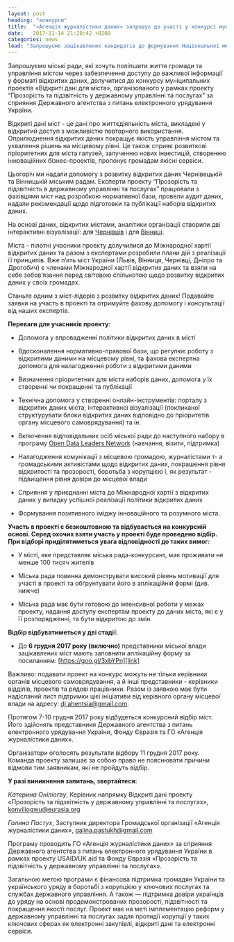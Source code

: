 ```yaml
---
layout: post
heading: "конкурси"
title:  "«Агенція журналістики даних» запрошує до участі у конкурсі муніципальних проектів «Відкриті дані для міста»"
date:   2017-11-14 21:20:42 +0200
categories: news
lead: "Запрошуємо зацікавлених кандидатів до формування Національної мережі тренерів з відкритих даних. Метою створення мережі тренерів є розвиток відкритих даних на місцевому рівні та підготовка фахівців, які будуть проводити тренінги з відкриття даних для місцевих органів влади."
---
```

Запрошуємо міські ради, які хочуть поліпшити життя громади та управління містом через забезпечення доступу до важливої інформації у форматі відкритих даних, долучитися до конкурсу муніципальних проектів «Відкриті дані для міста», організованого у рамках проекту “Прозорість та підзвітність у державному управлінні та послугах” за сприяння Державного агентства з питань електронного урядування України.

Відкриті дані міст - це дані про життєдіяльність міста, викладені у відкритий доступ з можливістю повторного використання. Оприлюднення відкритих даних покращує якість управління містом та ухвалення рішень на місцевому рівні. Це також сприяє розвиткові пріоритетних для міста галузей, залученню нових інвестицій, створенню інноваційних бізнес-проектів, пропонує громадам якісні сервіси.

 <!-- ![open-data-for-cities]({{ site.baseurl }}/assets/img/news/open-data-for-cities.jpg){:class="img-responsive"} -->


Цьогоріч ми надали допомогу з розвитку відкритих даних Чернівецькій та Вінницькій міським радам. Експерти проекту “Прозорість та підзвітність в державному управлінні та послугах” працювали з фахівцями міст над розробкою нормативної бази, провели аудит даних, надали рекомендації щодо підготовки та публікації наборів відкритих даних.

На основі даних, відкритих містами, аналітики організації створили дві інтерактивні візуалізації: для [Чернівців][che] і для [Вінниці][vin].

Міста - пілотні учасники проекту долучилися до Міжнародної хартії відкритих даних та разом з експертами розробили плани дій з реалізації її принципів. Вже п’ять міст України (Львів, Вінниця, Чернівці, Дніпро та Дрогобич) є членами Міжнародної хартії відкритих даних та взяли на себе зобов’язання перед світовою спільнотою щодо розвитку відкритих даних у своїх громадах.

Станьте одним з міст-лідерів з розвитку відкритих даних! Подавайте заявки на участь в проекті та отримуйте фахову допомогу і консультації від наших експертів.

**Переваги для учасників проекту:**

- Допомога у впровадженні політики відкритих даних в місті

- Вдосконалення нормативно-правової бази, що регулює роботу з відкритими даними на місцевому рівні, та фахова експертна допомога для налагодження роботи з відкритими даними

- Визначення пріоритетних для міста наборів даних, допомога у їх створенні чи покращенні та публікації

- Технічна допомога у створенні онлайн-інструментів: порталу з відкритих даних міста, інтерактивної візуалізації (покликаної структурувати блоки відкритих даних відповідно до пріоритетів органу місцевого самоврядування) та ін.

- Включення відповідальних осіб міської ради до наступного набору в програму [Open Data Leaders Network][open-data-leaders-network] (навчання, візити, підтримка)

- Налагодження комунікації з місцевою громадою, журналістами т- а громадськими активістами щодо відкритих даних, покрашення рівня відкритості та прозорості, боротьба з корупцією і, як результат - підвищення рівня довіри до місцевої влади

- Сприяння у приєднанні міста до Міжнародної хартії з відкритих даних у випадку успішної реалізації політики відкритих даних

- Формування позитивного іміджу інноваційного та розумного міста.

**Участь в проекті є безкоштовною та відбувається на конкурсній основі. Серед охочих взяти участь у проекті буде проведено відбір. При відборі приділятиметься увага відповідності до таких вимог:**

- У місті, яке представляє міська рада-конкурсант, має проживати не менше 100 тисяч жителів

- Міська рада повинна демонструвати високий рівень мотивації для участі в проекті та обґрунтувати його в аплікаційній формі (див. нижче)

- Міська рада має бути готовою до інтенсивної роботи у межах проекту, надання доступу експертам проекту до даних міста, які є у її розпорядженні, та бути відкритою до змін.

**Відбір відбуватиметься у дві стадії:**

- До **6 грудня 2017 року (включно)** представники міської влади зацікавлених міст мають заповнити аплікаційну форму за посиланням: [https://goo.gl/3xbYPn][link]

Важливо: подавати проект на конкурс можуть не тільки керівники органів місцевого самоврядування, а й інші представники - керівники відділів, проектів та рядові працівники. Разом із заявкою має бути надісланий лист підтримки цієї ініціативи від керівного органу місцевої влади на адресу: dj.ahentsia@gmail.com.

Протягом 7-10 грудня 2017 року відбудеться конкурсний відбір міст. Його здійснять представники Державного агентства з питань електронного урядування України, Фонду Євразія та ГО «Агенція журналістики даних».

Організатори оголосять результати відбору 11 грудня 2017 року. Команда проекту залишає за собою право не пояснювати причини відмови тим заявникам, які не пройдуть відбір.

**У разі виникнення запитань, звертайтеся:**

*Катерина Оніліогву*, Керівник напрямку Відкриті дані проекту «Прозорість та підзвітність у державному управлінні та послугах», konyiliogwu@eurasia.org

*Галина Пастух*, Заступник директора Громадської організації «Агенція журналістики даних», galina.pastukh@gmail.com

Програму проводить ГО «Агенція журналістики даних» за сприяння Державного агентства з питань електронного урядування України в рамках проекту USAID/UK aid та Фонду Євразія «Прозорість та підзвітність у державному управлінні та послугах».

Загальною метою програми є фінансова підтримка громадян України та українського уряду в боротьбі з корупцією у ключових послугах та службах державного управління. А також — підтримка довіри українців до уряду на основі продемонстрованих прозорості, підзвітності та покращення якості послуг. Проект має на меті імплементацію реформ у державному управлінні та послугах задля протидії корупції у таких ключових сферах як електронні закупівлі, відкриті дані та електронні сервіси.


[che]:http://texty.org.ua/d/che_zno/
[vin]:http://texty.org.ua/d/varta_vin/
[open-data-leaders-network]: http://tapas.org.ua/open-data-leaders-network-zavershylasya-persha-v-ukrayini-navchalna-programa-z-vidkrytyh-danyh-dlya-predstavnykiv-mistsevoyi-vlady/
[link]: https://goo.gl/3xbYPn